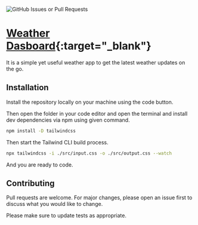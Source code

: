 ![GitHub Issues or Pull Requests](https://img.shields.io/github/issues/NayedulAlam/weatherApp)


# [Weather Dasboard](https://nayedulalam.github.io/weatherApp/){:target="_blank"}

It is a simple yet useful weather app to get the latest weather updates on the go.

## Installation
Install the repository locally on your machine using the code button.

Then open the folder in your code editor and open the terminal and install dev dependencies via npm using given command.
```bash
npm install -D tailwindcss
```
Then start the Tailwind CLI build process.
```bash
npx tailwindcss -i ./src/input.css -o ./src/output.css --watch
```
And you are ready to code.
## Contributing

Pull requests are welcome. For major changes, please open an issue first
to discuss what you would like to change.

Please make sure to update tests as appropriate.
